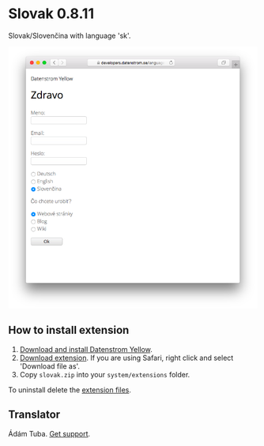 Slovak 0.8.11
===============
Slovak/Slovenčina with language 'sk'.

<p align="center"><img src="slovak-screenshot.png?raw=true" alt="Screenshot"></p>

## How to install extension

1. [Download and install Datenstrom Yellow](https://github.com/datenstrom/yellow/).
2. [Download extension](https://github.com/datenstrom/yellow-extensions/raw/master/zip/slovak.zip). If you are using Safari, right click and select 'Download file as'.
3. Copy `slovak.zip` into your `system/extensions` folder.

To uninstall delete the [extension files](extension.ini).

## Translator

Ádám Tuba. [Get support](https://extensions.datenstrom.se/help/).
